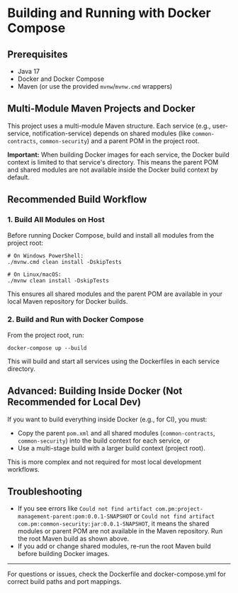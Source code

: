 # Building and Running with Docker Compose

## Prerequisites
- Java 17
- Docker and Docker Compose
- Maven (or use the provided `mvnw`/`mvnw.cmd` wrappers)

## Multi-Module Maven Projects and Docker

This project uses a multi-module Maven structure. Each service (e.g., user-service, notification-service) depends on shared modules (like `common-contracts`, `common-security`) and a parent POM in the project root.

**Important:** When building Docker images for each service, the Docker build context is limited to that service's directory. This means the parent POM and shared modules are not available inside the Docker build context by default.

## Recommended Build Workflow

### 1. Build All Modules on Host
Before running Docker Compose, build and install all modules from the project root:

```
# On Windows PowerShell:
./mvnw.cmd clean install -DskipTests

# On Linux/macOS:
./mvnw clean install -DskipTests
```

This ensures all shared modules and the parent POM are available in your local Maven repository for Docker builds.

### 2. Build and Run with Docker Compose

From the project root, run:

```
docker-compose up --build
```

This will build and start all services using the Dockerfiles in each service directory.

## Advanced: Building Inside Docker (Not Recommended for Local Dev)
If you want to build everything inside Docker (e.g., for CI), you must:
- Copy the parent `pom.xml` and all shared modules (`common-contracts`, `common-security`) into the build context for each service, or
- Use a multi-stage build with a larger build context (project root).

This is more complex and not required for most local development workflows.

## Troubleshooting
- If you see errors like `Could not find artifact com.pm:project-management-parent:pom:0.0.1-SNAPSHOT` or `Could not find artifact com.pm:common-security:jar:0.0.1-SNAPSHOT`, it means the shared modules or parent POM are not available in the Maven repository. Run the root Maven build as shown above.
- If you add or change shared modules, re-run the root Maven build before building Docker images.

---

For questions or issues, check the Dockerfile and docker-compose.yml for correct build paths and port mappings.
